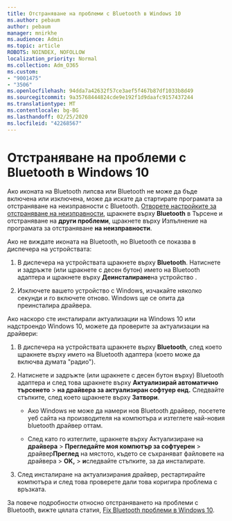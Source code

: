 ```yaml
---
title: Отстраняване на проблеми с Bluetooth в Windows 10
ms.author: pebaum
author: pebaum
manager: mnirkhe
ms.audience: Admin
ms.topic: article
ROBOTS: NOINDEX, NOFOLLOW
localization_priority: Normal
ms.collection: Adm_O365
ms.custom:
- "9001475"
- "3506"
ms.openlocfilehash: 94dda7a42632f57ce3aef5f467b87df1033b8d49
ms.sourcegitcommit: 9a35768444824cde9e192f1d9daafc9157437244
ms.translationtype: MT
ms.contentlocale: bg-BG
ms.lasthandoff: 02/25/2020
ms.locfileid: "42268567"
---
```

# <a name="fix-bluetooth-problems-in-windows-10"></a>Отстраняване на проблеми с Bluetooth в Windows 10

Ако иконата на Bluetooth липсва или Bluetooth не може да бъде включена или изключена, може да искате да стартирате програмата за отстраняване на неизправности с Bluetooth. [Отворете настройките за отстраняване на неизправности](ms-settings:troubleshoot), щракнете върху **Bluetooth** в Търсене и отстраняване на **други проблеми**, щракнете върху Изпълнение на програмата за отстраняване **на неизправности**.

Ако не виждате иконата на Bluetooth, но Bluetooth се показва в диспечера на устройствата:

1. В диспечера на устройствата щракнете върху **Bluetooth**. Натиснете и задръжте (или щракнете с десен бутон) името на Bluetooth адаптера и щракнете върху **Деинсталиране**на устройство .

2. Изключете вашето устройство с Windows, изчакайте няколко секунди и го включете отново. Windows ще се опита да преинсталира драйвера.

Ако наскоро сте инсталирали актуализации на Windows 10 или надстроендо Windows 10, можете да проверите за актуализации на драйвери:

1. В диспечера на устройствата щракнете върху **Bluetooth**, след което щракнете върху името на Bluetooth адаптера (което може да включва думата "радио").

2. Натиснете и задръжте (или щракнете с десен бутон върху) Bluetooth адаптера и след това щракнете върху **Актуализирай автоматично търсенето** > **на драйвера за актуализиран софтуер енд.** Следвайте стъпките, след което щракнете върху **Затвори**.

      - Ако Windows не може да намери нов Bluetooth драйвер, посетете уеб сайта на производителя на компютъра и изтеглете най-новия bluetooth драйвер оттам.

    - След като го изтеглите, щракнете върху Актуализиране на **драйвера** > **Прегледайте моя компютър за софтуерен** > драйвер**Преглед** на мястото, където се съхраняват файловете на драйвера > **OK,** > **и**следвайте стъпките, за да инсталирате.

3. След инсталиране на актуализирания драйвер, рестартирайте компютъра и след това проверете дали това коригира проблема с връзката.

За повече подробности относно отстраняването на проблеми с Bluetooth, вижте цялата статия, [Fix Bluetooth проблеми в Windows 10](https://support.microsoft.com/help/14169/windows-10-fix-bluetooth-problems).
